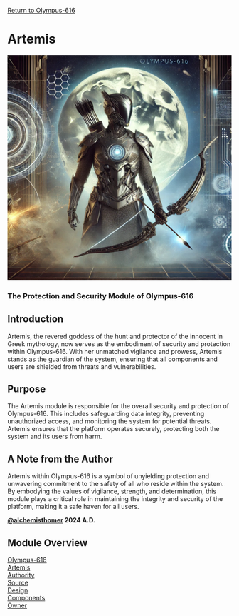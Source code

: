 [Return to Olympus-616](../olympus-616/olympus.start.md)

# Artemis
![artemis](./artemis.avatar.png)

### The Protection and Security Module of Olympus-616

## Introduction
Artemis, the revered goddess of the hunt and protector of the innocent in Greek mythology, now serves as the embodiment of security and protection within Olympus-616. With her unmatched vigilance and prowess, Artemis stands as the guardian of the system, ensuring that all components and users are shielded from threats and vulnerabilities.

## Purpose
The Artemis module is responsible for the overall security and protection of Olympus-616. This includes safeguarding data integrity, preventing unauthorized access, and monitoring the system for potential threats. Artemis ensures that the platform operates securely, protecting both the system and its users from harm.

## A Note from the Author
Artemis within Olympus-616 is a symbol of unyielding protection and unwavering commitment to the safety of all who reside within the system. By embodying the values of vigilance, strength, and determination, this module plays a critical role in maintaining the integrity and security of the platform, making it a safe haven for all users.

**[@alchemisthomer](https://github.com/alchemisthomer)
2024 A.D.**

## Module Overview
[Olympus-616](../../README.md)  
[Artemis](README.md)  
[Authority](../zeus/zeus.components.md)  
[Source](artemis.source.md)  
[Design](artemis.design.md)  
[Components](artemis.components.md)  
[Owner](https://github.com/alchemisthomer)
